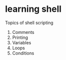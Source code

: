 # learning shell

Topics of shell scripting 

1. Comments
2. Printing
3. Variables 
4. Loops 
5. Conditions